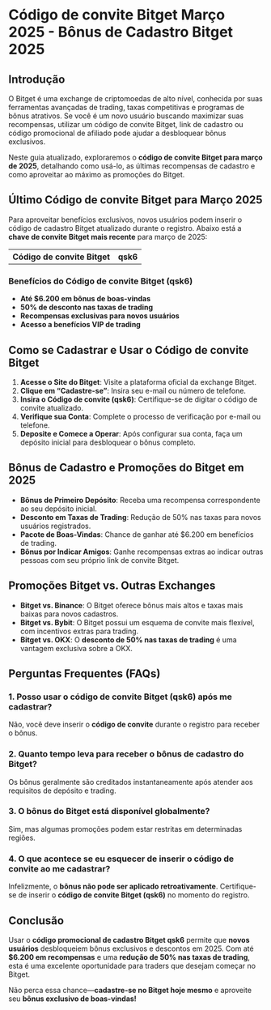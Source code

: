 <h1>Código de convite Bitget Março 2025 - Bônus de Cadastro Bitget 2025</h1>

<h2>Introdução</h2>
<p>O Bitget é uma exchange de criptomoedas de alto nível, conhecida por suas ferramentas avançadas de trading, taxas competitivas e programas de bônus atrativos. Se você é um novo usuário buscando maximizar suas recompensas, utilizar um código de convite Bitget, link de cadastro ou código promocional de afiliado pode ajudar a desbloquear bônus exclusivos.</p>
<p>Neste guia atualizado, exploraremos o <strong>código de convite Bitget para março de 2025</strong>, detalhando como usá-lo, as últimas recompensas de cadastro e como aproveitar ao máximo as promoções do Bitget.</p>

<h2>Último Código de convite Bitget para Março 2025</h2>
<p>Para aproveitar benefícios exclusivos, novos usuários podem inserir o código de cadastro Bitget atualizado durante o registro. Abaixo está a <strong>chave de convite Bitget mais recente</strong> para março de 2025:</p>

<table>
    <tr>
        <th>Código de convite Bitget</th>
        <th>qsk6</th>
    </tr>
</table>

<h3>Benefícios do Código de convite Bitget (qsk6)</h3>
<ul>
    <li><strong>Até $6.200 em bônus de boas-vindas</strong></li>
    <li><strong>50% de desconto nas taxas de trading</strong></li>
    <li><strong>Recompensas exclusivas para novos usuários</strong></li>
    <li><strong>Acesso a benefícios VIP de trading</strong></li>
</ul>

<h2>Como se Cadastrar e Usar o Código de convite Bitget</h2>
<ol>
    <li><strong>Acesse o Site do Bitget</strong>: Visite a plataforma oficial da exchange Bitget.</li>
    <li><strong>Clique em “Cadastre-se”</strong>: Insira seu e-mail ou número de telefone.</li>
    <li><strong>Insira o Código de convite (qsk6)</strong>: Certifique-se de digitar o código de convite atualizado.</li>
    <li><strong>Verifique sua Conta</strong>: Complete o processo de verificação por e-mail ou telefone.</li>
    <li><strong>Deposite e Comece a Operar</strong>: Após configurar sua conta, faça um depósito inicial para desbloquear o bônus completo.</li>
</ol>

<h2>Bônus de Cadastro e Promoções do Bitget em 2025</h2>
<ul>
    <li><strong>Bônus de Primeiro Depósito</strong>: Receba uma recompensa correspondente ao seu depósito inicial.</li>
    <li><strong>Desconto em Taxas de Trading</strong>: Redução de 50% nas taxas para novos usuários registrados.</li>
    <li><strong>Pacote de Boas-Vindas</strong>: Chance de ganhar até $6.200 em benefícios de trading.</li>
    <li><strong>Bônus por Indicar Amigos</strong>: Ganhe recompensas extras ao indicar outras pessoas com seu próprio link de convite Bitget.</li>
</ul>

<h2>Promoções Bitget vs. Outras Exchanges</h2>
<ul>
    <li><strong>Bitget vs. Binance</strong>: O Bitget oferece bônus mais altos e taxas mais baixas para novos cadastros.</li>
    <li><strong>Bitget vs. Bybit</strong>: O Bitget possui um esquema de convite mais flexível, com incentivos extras para trading.</li>
    <li><strong>Bitget vs. OKX</strong>: O <strong>desconto de 50% nas taxas de trading</strong> é uma vantagem exclusiva sobre a OKX.</li>
</ul>

<h2>Perguntas Frequentes (FAQs)</h2>
<h3>1. Posso usar o código de convite Bitget (qsk6) após me cadastrar?</h3>
<p>Não, você deve inserir o <strong>código de convite</strong> durante o registro para receber o bônus.</p>

<h3>2. Quanto tempo leva para receber o bônus de cadastro do Bitget?</h3>
<p>Os bônus geralmente são creditados instantaneamente após atender aos requisitos de depósito e trading.</p>

<h3>3. O bônus do Bitget está disponível globalmente?</h3>
<p>Sim, mas algumas promoções podem estar restritas em determinadas regiões.</p>

<h3>4. O que acontece se eu esquecer de inserir o código de convite ao me cadastrar?</h3>
<p>Infelizmente, o <strong>bônus não pode ser aplicado retroativamente</strong>. Certifique-se de inserir o <strong>código de convite Bitget (qsk6)</strong> no momento do registro.</p>

<h2>Conclusão</h2>
<p>Usar o <strong>código promocional de cadastro Bitget qsk6</strong> permite que <strong>novos usuários</strong> desbloqueiem bônus exclusivos e descontos em 2025. Com até <strong>$6.200 em recompensas</strong> e uma <strong>redução de 50% nas taxas de trading</strong>, esta é uma excelente oportunidade para traders que desejam começar no Bitget.</p>

<p>Não perca essa chance—<strong>cadastre-se no Bitget hoje mesmo</strong> e aproveite seu <strong>bônus exclusivo de boas-vindas!</strong></p>
